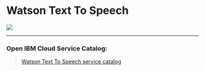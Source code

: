 # Watson Text To Speech

![](https://raw.githubusercontent.com/hovig/mic-sts-nlu-weather-tone-analyzer/master/img/text-to-speech-catalog.png)

<hr>

### Open IBM Cloud Service Catalog:

> [Watson Text To Speech service catalog](https://console.bluemix.net/catalog/services/text-to-speech)
